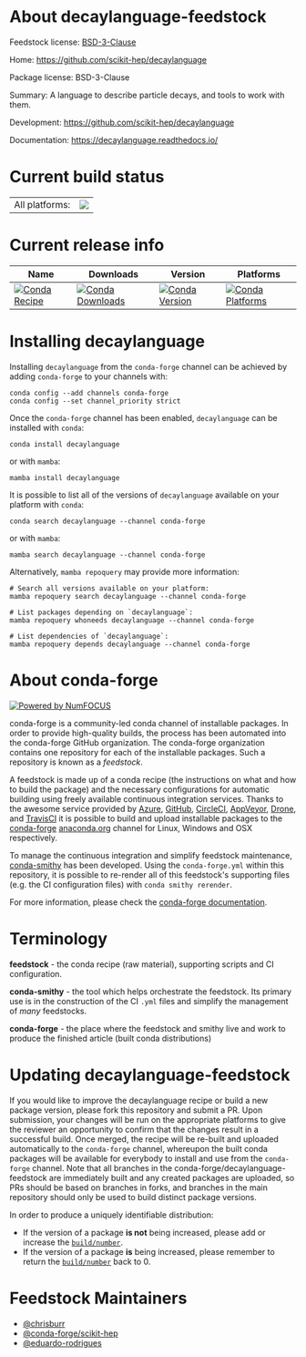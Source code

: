 About decaylanguage-feedstock
=============================

Feedstock license: [BSD-3-Clause](https://github.com/conda-forge/decaylanguage-feedstock/blob/main/LICENSE.txt)

Home: https://github.com/scikit-hep/decaylanguage

Package license: BSD-3-Clause

Summary: A language to describe particle decays, and tools to work with them.

Development: https://github.com/scikit-hep/decaylanguage

Documentation: https://decaylanguage.readthedocs.io/

Current build status
====================


<table><tr><td>All platforms:</td>
    <td>
      <a href="https://dev.azure.com/conda-forge/feedstock-builds/_build/latest?definitionId=10857&branchName=main">
        <img src="https://dev.azure.com/conda-forge/feedstock-builds/_apis/build/status/decaylanguage-feedstock?branchName=main">
      </a>
    </td>
  </tr>
</table>

Current release info
====================

| Name | Downloads | Version | Platforms |
| --- | --- | --- | --- |
| [![Conda Recipe](https://img.shields.io/badge/recipe-decaylanguage-green.svg)](https://anaconda.org/conda-forge/decaylanguage) | [![Conda Downloads](https://img.shields.io/conda/dn/conda-forge/decaylanguage.svg)](https://anaconda.org/conda-forge/decaylanguage) | [![Conda Version](https://img.shields.io/conda/vn/conda-forge/decaylanguage.svg)](https://anaconda.org/conda-forge/decaylanguage) | [![Conda Platforms](https://img.shields.io/conda/pn/conda-forge/decaylanguage.svg)](https://anaconda.org/conda-forge/decaylanguage) |

Installing decaylanguage
========================

Installing `decaylanguage` from the `conda-forge` channel can be achieved by adding `conda-forge` to your channels with:

```
conda config --add channels conda-forge
conda config --set channel_priority strict
```

Once the `conda-forge` channel has been enabled, `decaylanguage` can be installed with `conda`:

```
conda install decaylanguage
```

or with `mamba`:

```
mamba install decaylanguage
```

It is possible to list all of the versions of `decaylanguage` available on your platform with `conda`:

```
conda search decaylanguage --channel conda-forge
```

or with `mamba`:

```
mamba search decaylanguage --channel conda-forge
```

Alternatively, `mamba repoquery` may provide more information:

```
# Search all versions available on your platform:
mamba repoquery search decaylanguage --channel conda-forge

# List packages depending on `decaylanguage`:
mamba repoquery whoneeds decaylanguage --channel conda-forge

# List dependencies of `decaylanguage`:
mamba repoquery depends decaylanguage --channel conda-forge
```


About conda-forge
=================

[![Powered by
NumFOCUS](https://img.shields.io/badge/powered%20by-NumFOCUS-orange.svg?style=flat&colorA=E1523D&colorB=007D8A)](https://numfocus.org)

conda-forge is a community-led conda channel of installable packages.
In order to provide high-quality builds, the process has been automated into the
conda-forge GitHub organization. The conda-forge organization contains one repository
for each of the installable packages. Such a repository is known as a *feedstock*.

A feedstock is made up of a conda recipe (the instructions on what and how to build
the package) and the necessary configurations for automatic building using freely
available continuous integration services. Thanks to the awesome service provided by
[Azure](https://azure.microsoft.com/en-us/services/devops/), [GitHub](https://github.com/),
[CircleCI](https://circleci.com/), [AppVeyor](https://www.appveyor.com/),
[Drone](https://cloud.drone.io/welcome), and [TravisCI](https://travis-ci.com/)
it is possible to build and upload installable packages to the
[conda-forge](https://anaconda.org/conda-forge) [anaconda.org](https://anaconda.org/)
channel for Linux, Windows and OSX respectively.

To manage the continuous integration and simplify feedstock maintenance,
[conda-smithy](https://github.com/conda-forge/conda-smithy) has been developed.
Using the ``conda-forge.yml`` within this repository, it is possible to re-render all of
this feedstock's supporting files (e.g. the CI configuration files) with ``conda smithy rerender``.

For more information, please check the [conda-forge documentation](https://conda-forge.org/docs/).

Terminology
===========

**feedstock** - the conda recipe (raw material), supporting scripts and CI configuration.

**conda-smithy** - the tool which helps orchestrate the feedstock.
                   Its primary use is in the construction of the CI ``.yml`` files
                   and simplify the management of *many* feedstocks.

**conda-forge** - the place where the feedstock and smithy live and work to
                  produce the finished article (built conda distributions)


Updating decaylanguage-feedstock
================================

If you would like to improve the decaylanguage recipe or build a new
package version, please fork this repository and submit a PR. Upon submission,
your changes will be run on the appropriate platforms to give the reviewer an
opportunity to confirm that the changes result in a successful build. Once
merged, the recipe will be re-built and uploaded automatically to the
`conda-forge` channel, whereupon the built conda packages will be available for
everybody to install and use from the `conda-forge` channel.
Note that all branches in the conda-forge/decaylanguage-feedstock are
immediately built and any created packages are uploaded, so PRs should be based
on branches in forks, and branches in the main repository should only be used to
build distinct package versions.

In order to produce a uniquely identifiable distribution:
 * If the version of a package **is not** being increased, please add or increase
   the [``build/number``](https://docs.conda.io/projects/conda-build/en/latest/resources/define-metadata.html#build-number-and-string).
 * If the version of a package **is** being increased, please remember to return
   the [``build/number``](https://docs.conda.io/projects/conda-build/en/latest/resources/define-metadata.html#build-number-and-string)
   back to 0.

Feedstock Maintainers
=====================

* [@chrisburr](https://github.com/chrisburr/)
* [@conda-forge/scikit-hep](https://github.com/orgs/conda-forge/teams/scikit-hep/)
* [@eduardo-rodrigues](https://github.com/eduardo-rodrigues/)

